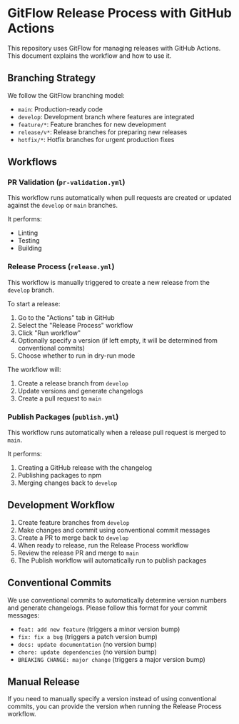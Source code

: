 # GitFlow Release Process with GitHub Actions

This repository uses GitFlow for managing releases with GitHub Actions. This document explains the workflow and how to use it.

## Branching Strategy

We follow the GitFlow branching model:

- `main`: Production-ready code
- `develop`: Development branch where features are integrated
- `feature/*`: Feature branches for new development
- `release/v*`: Release branches for preparing new releases
- `hotfix/*`: Hotfix branches for urgent production fixes

## Workflows

### PR Validation (`pr-validation.yml`)

This workflow runs automatically when pull requests are created or updated against the `develop` or `main` branches.

It performs:
- Linting
- Testing
- Building

### Release Process (`release.yml`)

This workflow is manually triggered to create a new release from the `develop` branch.

To start a release:
1. Go to the "Actions" tab in GitHub
2. Select the "Release Process" workflow
3. Click "Run workflow"
4. Optionally specify a version (if left empty, it will be determined from conventional commits)
5. Choose whether to run in dry-run mode

The workflow will:
1. Create a release branch from `develop`
2. Update versions and generate changelogs
3. Create a pull request to `main`

### Publish Packages (`publish.yml`)

This workflow runs automatically when a release pull request is merged to `main`.

It performs:
1. Creating a GitHub release with the changelog
2. Publishing packages to npm
3. Merging changes back to `develop`

## Development Workflow

1. Create feature branches from `develop`
2. Make changes and commit using conventional commit messages
3. Create a PR to merge back to `develop`
4. When ready to release, run the Release Process workflow
5. Review the release PR and merge to `main`
6. The Publish workflow will automatically run to publish packages

## Conventional Commits

We use conventional commits to automatically determine version numbers and generate changelogs. Please follow this format for your commit messages:

- `feat: add new feature` (triggers a minor version bump)
- `fix: fix a bug` (triggers a patch version bump)
- `docs: update documentation` (no version bump)
- `chore: update dependencies` (no version bump)
- `BREAKING CHANGE: major change` (triggers a major version bump)

## Manual Release

If you need to manually specify a version instead of using conventional commits, you can provide the version when running the Release Process workflow.